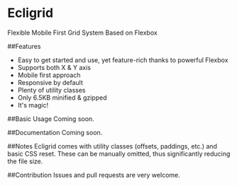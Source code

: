 # Ecligrid
Flexible Mobile First Grid System Based on Flexbox

##Features
- Easy to get started and use, yet feature-rich thanks to powerful Flexbox
- Supports both X & Y axis
- Mobile first approach
- Responsive by default
- Plenty of utility classes
- Only 6.5KB minified & gzipped
- It's magic!

##Basic Usage
Coming soon.

##Documentation
Coming soon.

##Notes
Ecligrid comes with utility classes (offsets, paddings, etc.) and basic CSS reset.
These can be manually omitted, thus significantly reducing the file size.

##Contribution
Issues and pull requests are very welcome.
